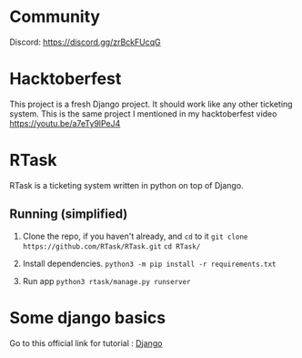# Community
Discord: https://discord.gg/zrBckFUcqG
# Hacktoberfest
This project is a fresh Django project. It should work like any other ticketing system. This is the same project I mentioned in my hacktoberfest video https://youtu.be/a7eTy9lPeJ4

# RTask
RTask is a ticketing system written in python on top of Django.
## Running (simplified)

1. Clone the repo, if you haven't already, and `cd` to it
`git clone https://github.com/RTask/RTask.git`
`cd RTask/`

2. Install dependencies.
`python3 -m pip install -r requirements.txt`

3. Run app
`python3 rtask/manage.py runserver`

# Some django basics
Go to this official link for tutorial : [Django](https://docs.djangoproject.com/en/3.1/intro/tutorial01/)
